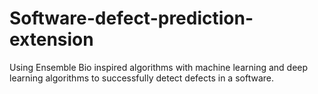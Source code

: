 # Software-defect-prediction-extension
Using Ensemble Bio inspired algorithms with machine learning and deep learning algorithms to successfully detect defects in a software. 
